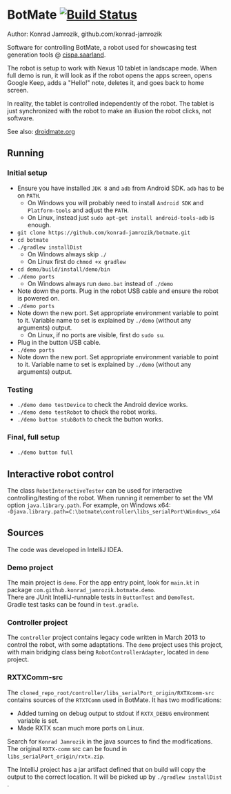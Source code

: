 # BotMate [![Build Status](https://travis-ci.org/konrad-jamrozik/botmate.svg?branch=master)](https://travis-ci.org/konrad-jamrozik/botmate)

Author: Konrad Jamrozik, github.com/konrad-jamrozik

Software for controlling BotMate, a robot used for showcasing test generation tools @ [cispa.saarland](https://cispa.saarland/).

The robot is setup to work with Nexus 10 tablet in landscape mode. When full demo is run, it will look as
if the robot opens the apps screen, opens Google Keep, adds a "Hello!" note, deletes it, and goes back to home screen.

In reality, the tablet is controlled independently of the robot. The tablet is just synchronized with the robot to make an 
illusion the robot clicks, not software.

See also: [droidmate.org](https://www.droidmate.org/)

## Running

### Initial setup

* Ensure you have installed  `JDK 8` and `adb` from Android SDK. `adb` has to be on `PATH`.
  * On Windows you will probably need to install `Android SDK` and `Platform-tools` and adjust the `PATH`.
  * On Linux, instead just `sudo apt-get install android-tools-adb` is enough.
* `git clone https://github.com/konrad-jamrozik/botmate.git`
* `cd botmate`
* `./gradlew installDist`
  * On Windows always skip `./`
  * On Linux first do `chmod +x gradlew`
* `cd demo/build/install/demo/bin`
* `./demo ports` 
  * On Windows always run `demo.bat` instead of `./demo`
* Note down the ports. Plug in the robot USB cable and ensure the robot is powered on.
* `./demo ports`
* Note down the new port. Set appropriate environment variable to point to it. Variable name to set is explained by `./demo` 
(without any arguments) output. 
  * On Linux, if no ports are visible, first do `sudo su`. 
* Plug in the button USB cable.
* `./demo ports`
* Note down the new port. Set appropriate environment variable to point to it. Variable name to set is explained by `./demo` 
(without any arguments) output. 

### Testing
* `./demo demo testDevice` to check the Android device works.
* `./demo demo testRobot` to check the robot works.
* `./demo button stubBoth` to check the button works.

### Final, full setup
* `./demo button full`

## Interactive robot control

The class `RobotInteractiveTester` can be used for interactive controlling/testing 
of the robot. When running it remember to set the VM option `java.library.path`. For example, on Windows x64:  
`-Djava.library.path=C:\botmate\controller\libs_serialPort\Windows_x64`

## Sources

The code was developed in IntelliJ IDEA. 

### Demo project
The main project is `demo`. For the app entry point, look for `main.kt` in package 
`com.github.konrad_jamrozik.botmate.demo`.  
There are JUnit IntelliJ-runnable tests in `ButtonTest` and `DemoTest`.   
Gradle test tasks can be found in `test.gradle`.

### Controller project
The `controller` project contains legacy code written in March 2013 to control the robot, with some adaptations. The `demo` 
project uses this project, with main bridging class being `RobotControllerAdapter`, located in `demo` project.

### RXTXComm-src

The `cloned_repo_root/controller/libs_serialPort_origin/RXTXcomm-src` contains sources of the `RTXTComm` used in BotMate. It has
two modifications:
* Added turning on debug output to stdout if `RXTX_DEBUG` environment variable is set.
* Made RXTX scan much more ports on Linux.

Search for `Konrad Jamrozik` in the java sources to find the modifications. 
The original `RXTX-comm` src can be found in `libs_serialPort_origin/rxtx.zip`. 

The IntelliJ project has a jar artifact defined that on build will copy the output to the correct location. It will be picked up
by `./gradlew installDist` .